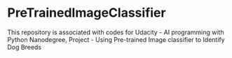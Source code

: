 # PreTrainedImageClassifier
This repository is associated with codes for Udacity - AI programming with Python Nanodegree, Project - Using Pre-trained Image classifier to Identify Dog Breeds 
